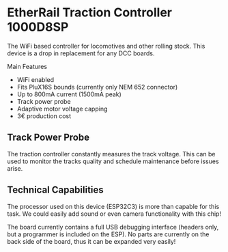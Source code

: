 # EtherRail Traction Controller 1000D8SP
The WiFi based controller for locomotives and other rolling stock.
This device is a drop in replacement for any DCC boards.

Main Features
- WiFi enabled
- Fits PluX16S bounds (currently only NEM 652 connector)
- Up to 800mA current (1500mA peak)
- Track power probe
- Adaptive motor voltage capping
- 3€ production cost

## Track Power Probe
The traction controller constantly measures the track voltage. 
This can be used to monitor the tracks quality and schedule maintenance before issues arise.

## Technical Capabilities
The processor used on this device (ESP32C3) is more than capable for this task.
We could easily add sound or even camera functionality with this chip!

The board currently contains a full USB debugging interface (headers only, but a programmer is included on the ESP). 
No parts are currently on the back side of the board, thus it can be expanded very easily!